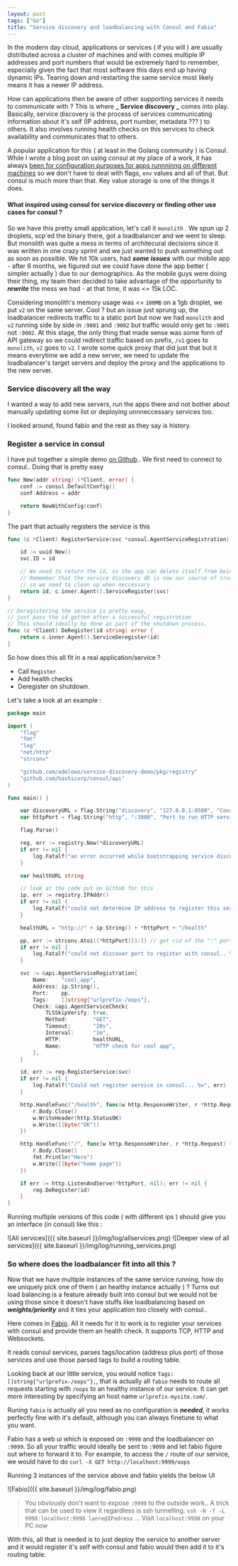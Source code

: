 ```yaml
---
layout: post
tags: ["Go"]
title: "Service discovery and loadbalancing with Consul and Fabio"
---
```


In the modern day cloud, applications or services ( if you will ) are usually distributed across a
cluster of machines and with comes multiple IP addresses and port numbers that would be extremely hard
to remember, especially given the fact that most software this days end up having dynamic IPs. Tearing
down and restarting the same service most likely means it has a newer IP address.

How can applications then be aware of other supporting services it needs to communicate with ? This is where
**_ Service discovery _** comes into play. Basically, service discovery is the process of services communicating
information about it's self (IP address, port number, metadata ??? ) to others. It also involves running health checks
on this services to check availability and communicates that to others.

A popular application for this ( at least in the Golang community ) is Consul. While I wrote a blog post on using consul at
my place of a work, it has always [been for configuration purposes for apps runnninng on different machines][consul_kv]
so we don't have to deal with flags, `env` values and all of that. But consul is much more than that. Key value storage
is one of the things it does.

#### What inspired using consul for service discovery or finding other use cases for consul ?

So we have this pretty small application, let's call it `monolith` . We spun up 2 droplets, scp'ed the binary there,
got a loadbalancer and we went to sleep. But monolith was quite a mess in terms of architecural decisions
since it was written in one crazy sprint and we just wanted to push something out as soon as possible. We hit 10k
users, had **_some issues_** with our mobile app - after 6 months, we figured out we could have done the app better
( simpler actually ) due to our demographics. As the mobile guys were doing their thing, my team then decided to take
advantage of the opportunity to **_rewrite_** the mess we had - at that time, it was <= 15k LOC.

Considering monolith's memory usage was <= `100MB` on a 1gb droplet, we put `v2` on the same server.
Cool ? but an issue just sprung up, the loadbalancer redirects traffic to a static port but now we
had `monolith` and `v2` running side by side in `:9001` and `:9002` but traffic would only get to `:9001`
not `:9002`. At this stage, the only thing that made sense was some form of API gateway so we could redirect traffic based
on prefix, `/v1` goes to `monolith`, `v2` goes to `v2`. I wrote some quick proxy that did just that but it means
everytime we add a new server, we need to update the loadbalancer's target servers and deploy the proxy and the
applications to the new server.

### Service discovery all the way

I wanted a way to add new servers, run the apps there and not bother about manually updating some list or deploying
unnneccessary services too.

I looked around, found fabio and the rest as they say is history.

### Register a service in consul

I have put together a simple demo [on Github](https://github.com/adelowo/service-discovery-demo).. We first need to connect to consul.. Doing that is pretty easy

```go
func New(addr string) (*Client, error) {
    conf := consul.DefaultConfig()
    conf.Address = addr

    return NewWithConfig(conf)
}
```

The part that actually registers the service is this

```go
func (c *Client) RegisterService(svc *consul.AgentServiceRegistration) (string, error) {

    id := uuid.New()
    svc.ID = id

    // We need to return the id, so the app can delete itself from beinng discovered..
    // Remember that the service discovery db is now our source of truth,
    // so we need to clean up when neccessary
    return id, c.inner.Agent().ServiceRegister(svc)
}
```

```go
// Deregistering the service is pretty easy,
// just pass the id gotten after a successful registration
// This should ideally be done as part of the shutdown process.
func (c *Client) DeRegister(id string) error {
    return c.inner.Agent().ServiceDeregister(id)
}
```

So how does this all fit in a real application/service ?

- Call `Register`
- Add health checks
- Deregister on shutdown.

Let's take a look at an example :

```go
package main

import (
    "flag"
    "fmt"
    "log"
    "net/http"
    "strconv"

    "github.com/adelowo/service-discovery-demo/pkg/registry"
    "github.com/hashicorp/consul/api"
)

func main() {

    var discoveryURL = flag.String("discovery", "127.0.0.1:8500", "Consul service discovery url")
    var httpPort = flag.String("http", ":3000", "Port to run HTTP service at")

    flag.Parse()

    reg, err := registry.New(*discoveryURL)
    if err != nil {
        log.Fatalf("an error occurred while bootstrapping service discovery... %v", err)
    }

    var healthURL string

    // look at the code put on Github for this
    ip, err := registry.IPAddr()
    if err != nil {
        log.Fatalf("could not determine IP address to register this service with... %v", err)
    }

    healthURL = "http://" + ip.String() + *httpPort + "/health"

    pp, err := strconv.Atoi((*httpPort)[1:]) // get rid of the ":" port
    if err != nil {
        log.Fatalf("could not discover port to register with consul.. %v", err)
    }

    svc := &api.AgentServiceRegistration{
        Name:    "cool_app",
        Address: ip.String(),
        Port:    pp,
        Tags:    []string{"urlprefix-/oops"},
        Check: &api.AgentServiceCheck{
            TLSSkipVerify: true,
            Method:        "GET",
            Timeout:       "20s",
            Interval:      "1m",
            HTTP:          healthURL,
            Name:          "HTTP check for cool app",
        },
    }

    id, err := reg.RegisterService(svc)
    if err != nil {
        log.Fatalf("Could not register service in consul... %v", err)
    }

    http.HandleFunc("/health", func(w http.ResponseWriter, r *http.Request) {
        r.Body.Close()
        w.WriteHeader(http.StatusOK)
        w.Write([]byte("OK"))
    })

    http.HandleFunc("/", func(w http.ResponseWriter, r *http.Request) {
        r.Body.Close()
        fmt.Println("Here")
        w.Write([]byte("home page"))
    })

    if err := http.ListenAndServe(*httpPort, nil); err != nil {
        reg.DeRegister(id)
    }
}
```

Running multiple versions of this code ( with different ips ) should give you an interface (in consul)
like this :

![All services]({{ site.baseurl }}/img/log/allservices.png)
![Deeper view of all services]({{ site.baseurl }}/img/log/running_services.png)

### So where does the loadbalancer fit into all this ?

Now that we have multiple instances of the same service running, how do we uniquely pick one of them ( an healthy instance
actually ) ? Turns out load balancing is a feature already built into consul but we would not be using those since it doesn't
have stuffs like loadbalancing based on **_weights/priority_** and it ties your application too closely with consul..

Here comes in [Fabio](https://github.com/fabiolb/fabio). All it needs for it to work is to register your services with consul
and provide them an health check. It supports TCP, HTTP and Websockets.

It reads consul services, parses tags/location (address plus port) of those services and use those parsed tags to build a routing table.

Looking back at our little service, you would notice `Tags: []string{"urlprefix-/oops"},`, that is actually all `fabio` needs to
route all requests starting with `/oops` to an healthy instance of our service.
It can get more interesting by specifying an host name `urlprefix-mysite.com/`.

Runing `fabio` is actually all you need as no configuration is **_needed_**, it works perfectly fine with it's default,
although you can always finetune to what you want.

Fabio has a web ui which is exposed on `:9998` and the loadbalancer on `:9999`. So all your traffic would ideally be sent to
`:9099` and let fabio figure out where to forward it to. For example, to access the `/` route of our service, we would have to do
`curl -X GET http://localhost:9999/oops`

Running 3 instances of the service above and fabio yields the below UI

![Fabio]({{ site.baseurl }}/img/log/fabio.png)

> You obviously don't want to expose `:9998` to the outside work.. A trick that can be used to view it regardless is ssh tunnelling.
> `ssh -N -f -L 9998:localhost:9998 lanre@IPadress` ... Visit `localhost:9998` on your PC now

With this, all that is needed is to just deploy the service to another server and it would register it's self with consul and fabio
would then add it to it's routing table.

[consul_kv]: /blog/2018/02/18/managing-production-configuration

